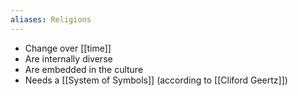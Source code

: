 ```yaml
---
aliases: Religions
---
```


- Change over [[time]]
- Are internally diverse
- Are embedded in the culture
- Needs a [[System of Symbols]] (according to [[Cliford Geertz]])